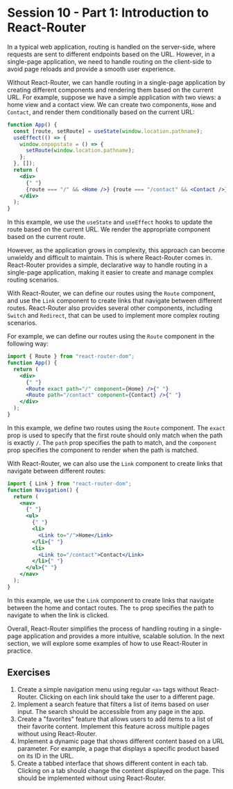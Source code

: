 # Session 10 - Part 1: Introduction to React-Router

In a typical web application, routing is handled on the server-side, where requests are sent to different endpoints based on the URL. However, in a single-page application, we need to handle routing on the client-side to avoid page reloads and provide a smooth user experience.

Without React-Router, we can handle routing in a single-page application by creating different components and rendering them based on the current URL. For example, suppose we have a simple application with two views: a home view and a contact view. We can create two components, `Home` and `Contact`, and render them conditionally based on the current URL:

```jsx
function App() {
  const [route, setRoute] = useState(window.location.pathname);
  useEffect(() => {
    window.onpopstate = () => {
      setRoute(window.location.pathname);
    };
  }, []);
  return (
    <div>
      {" "}
      {route === "/" && <Home />} {route === "/contact" && <Contact />}{" "}
    </div>
  );
}
```

In this example, we use the `useState` and `useEffect` hooks to update the route based on the current URL. We render the appropriate component based on the current route.

However, as the application grows in complexity, this approach can become unwieldy and difficult to maintain. This is where React-Router comes in. React-Router provides a simple, declarative way to handle routing in a single-page application, making it easier to create and manage complex routing scenarios.

With React-Router, we can define our routes using the `Route` component, and use the `Link` component to create links that navigate between different routes. React-Router also provides several other components, including `Switch` and `Redirect`, that can be used to implement more complex routing scenarios.

For example, we can define our routes using the `Route` component in the following way:

```jsx
import { Route } from "react-router-dom";
function App() {
  return (
    <div>
      {" "}
      <Route exact path="/" component={Home} />{" "}
      <Route path="/contact" component={Contact} />{" "}
    </div>
  );
}
```

In this example, we define two routes using the `Route` component. The `exact` prop is used to specify that the first route should only match when the path is exactly `/`. The `path` prop specifies the path to match, and the `component` prop specifies the component to render when the path is matched.

With React-Router, we can also use the `Link` component to create links that navigate between different routes:

```jsx
import { Link } from "react-router-dom";
function Navigation() {
  return (
    <nav>
      {" "}
      <ul>
        {" "}
        <li>
          <Link to="/">Home</Link>
        </li>{" "}
        <li>
          <Link to="/contact">Contact</Link>
        </li>{" "}
      </ul>{" "}
    </nav>
  );
}
```

In this example, we use the `Link` component to create links that navigate between the home and contact routes. The `to` prop specifies the path to navigate to when the link is clicked.

Overall, React-Router simplifies the process of handling routing in a single-page application and provides a more intuitive, scalable solution. In the next section, we will explore some examples of how to use React-Router in practice.

## Exercises

1.  Create a simple navigation menu using regular `<a>` tags without React-Router. Clicking on each link should take the user to a different page.
2.  Implement a search feature that filters a list of items based on user input. The search should be accessible from any page in the app.
3.  Create a "favorites" feature that allows users to add items to a list of their favorite content. Implement this feature across multiple pages without using React-Router.
4.  Implement a dynamic page that shows different content based on a URL parameter. For example, a page that displays a specific product based on its ID in the URL.
5.  Create a tabbed interface that shows different content in each tab. Clicking on a tab should change the content displayed on the page. This should be implemented without using React-Router.